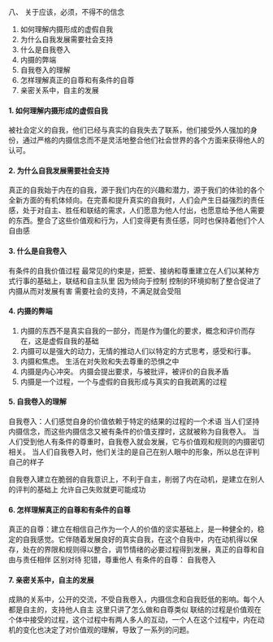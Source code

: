 
八、 关于应该，必须，不得不的信念 

1. 如何理解内摄形成的虚假自我
2. 为什么自我发展需要社会支持
3. 什么是自我卷入
4. 内摄的弊端
5. 自我卷入的理解
6. 怎样理解真正的自尊和有条件的自尊
7. 亲密关系中，自主的发展

#### 1. 如何理解内摄形成的虚假自我

被社会定义的自我，他们已经与真实的自我失去了联系，他们接受外人强加的身份，通过严格的内摄信念而不是灵活地整合他们社会世界的各个方面来获得他人的认可。

#### 2. 为什么自我发展需要社会支持

真正的自我始于内在的自我，源于我们内在的兴趣和潜力，源于我们的体验的各个全新方面的有机体倾向。在完善和提升真实的自我时，人们会产生日益强烈的责任感，处于对自主、胜任和联结的需求，人们愿意为他人付出，也愿意给予他人需要的东西。整合了这些价值观和行为，人们变得更有责任感，同时也保持着他们个人自由感

#### 3. 什么是自我卷入

有条件的自我价值过程
最常见的约束是，把爱、接纳和尊重建立在人们以某种方式行事的基础上，联结和自主队里
因为倾向于控制
控制的环境抑制了整合促进了内摄从而对发展有害
需要社会的支持，不满足就会受阻

#### 4. 内摄的弊端

1. 内摄的东西不是真实自我的一部分，而是作为僵化的要求，概念和评价而存在，这是虚假自我的基础
2. 内摄可以是强大的动力，无情的推动人们以特定的方式思考，感受和行事。
  1. 内摄和焦虑。 生活在对失败和失去尊重的恐惧之中
  2. 内摄是内心冲突。 内摄会提出要求，与被批评，被评价的自我矛盾
  3. 内摄是一个过程，一个与虚假的自我形成与真实的自我疏离的过程


#### 5. 自我卷入的理解

自我卷入：人们感觉自身的价值依赖于特定的结果的过程的一个术语
当人们坚持内摄信念，而这些内摄信念又被有条件的价值支撑时，这就被称为自我卷入。
当人们受到他人有条件的尊重时，自我卷入就会发展，它与价值观和规则的内摄密切相关。
当人们自我卷入时，他们关注的是自己在别人眼中的形象，所以总在评判自己的样子

自我卷入建立在脆弱的自我意识上，不利于自主，削弱了内在动机，是建立在别人的评判的基础上
允许自己失败就更可能成功

#### 6. 怎样理解真正的自尊和有条件的自尊

真正的自尊：建立在相信自己作为一个人的价值的坚实基础上，是一种健全的，稳定的自我感觉。它伴随着发展良好的真实自我，在这个自我中，内在动机得以保存，处在的界限和规则得以整合，调节情绪的必要过程得到发展，真正的自尊和自由与责任相伴
区别对待 犯错，尊重他人
有条件的自尊： 自我卷入

#### 7. 亲密关系中，自主的发展

成熟的关系中，公开的交流，不受自我卷入，内摄信念和自我贬低的影响。每个人都是自主的，支持他人自主
这里只讲了怎么做和自尊类似
联结的过程是价值观在个体中接受的过程，这个过程中有两人多人的互动，一个人在这个过程中，内在动机的变化也决定了对价值观的理解，导致了一系列的问题。